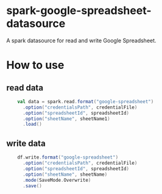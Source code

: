# spark-google-spreadsheet-datasource

A spark datasource for read and write Google Spreadsheet.

# How to use
## read data

```scala
    val data = spark.read.format("google-spreadsheet")
      .option("credentialsPath", credentialFile)
      .option("spreadsheetId", spreadsheetId)
      .option("sheetName", sheetName1)
      .load()
```

## write data

```scala
    df.write.format("google-spreadsheet")
      .option("credentialsPath", credentialFile)
      .option("spreadsheetId", spreadsheetId)
      .option("sheetName", sheetName)
      .mode(SaveMode.Overwrite)
      .save()
```